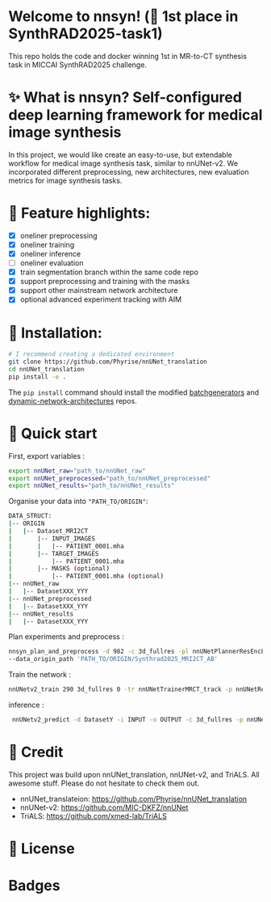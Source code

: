 # Welcome to nnsyn! (🥇 1st place in SynthRAD2025-task1)
This repo holds the code and docker winning 1st in MR-to-CT synthesis task in MICCAI SynthRAD2025 challenge. 

# ✨ What is nnsyn? Self-configured deep learning framework for medical image synthesis
In this project, we would like create an easy-to-use, but extendable workflow for medical image synthesis task, similar to nnUNet-v2. We incorporated different preprocessing, new architectures, new evaluation metrics for image synthesis tasks. 

# 🌟 Feature highlights:
- [x] oneliner preprocessing
- [x] oneliner training
- [x] oneliner inference
- [ ] oneliner evaluation
- [x] train segmentation branch within the same code repo
- [X] support preprocessing and training with the masks
- [x] support other mainstream network architecture
- [x] optional advanced experiment tracking with AIM

# 🚀 Installation:
```bash
# I recommend creating a dedicated environment
git clone https://github.com/Phyrise/nnUNet_translation 
cd nnUNet_translation
pip install -e .
```
The `pip install` command should install the modified [batchgenerators](https://github.com/Phyrise/batchgenerators_translation) and [dynamic-network-architectures](https://github.com/Phyrise/dynamic-network-architectures_translation) repos.

# 📄 Quick start


First, export variables :
```bash
export nnUNet_raw="path_to/nnUNet_raw"
export nnUNet_preprocessed="path_to/nnUNet_preprocessed"
export nnUNet_results="path_to/nnUNet_results"
```

Organise your data into ```"PATH_TO/ORIGIN"```:
```bash
DATA_STRUCT:
|-- ORIGIN
|   |-- Dataset_MRI2CT
|       |-- INPUT_IMAGES
|       |   |-- PATIENT_0001.mha
|       |-- TARGET_IMAGES
|           |-- PATIENT_0001.mha
|       |-- MASKS (optional)
|           |-- PATIENT_0001.mha (optional)
|-- nnUNet_raw
|   |-- DatasetXXX_YYY
|-- nnUNet_preprocessed
|   |-- DatasetXXX_YYY
|-- nnUNet_results
|   |-- DatasetXXX_YYY
```

Plan experiments and preprocess : 
```bash
nnsyn_plan_and_preprocess -d 982 -c 3d_fullres -pl nnUNetPlannerResEncL -p nnUNetResEncUNetLPlans  --preprocessing_input MR --preprocessing_target CT \
--data_origin_path 'PATH_TO/ORIGIN/Synthrad2025_MRI2CT_AB'
```

Train the network : 
```bash
nnUNetv2_train 290 3d_fullres 0 -tr nnUNetTrainerMRCT_track -p nnUNetResEncUNetLPlans
```

inference :
```bash
 nnUNetv2_predict -d DatasetY -i INPUT -o OUTPUT -c 3d_fullres -p nnUNetPlans -tr nnUNetTrainerMRCT -f FOLD [optional : -chk checkpoint_best.pth -step_size 0.5 --rec (mean,median)]
```

<!-- # Citation

Along with the original nnUNet paper :

    Isensee, F., Jaeger, P. F., Kohl, S. A., Petersen, J., & Maier-Hein, K. H. (2021). nnU-Net: a self-configuring 
    method for deep learning-based biomedical image segmentation. Nature methods, 18(2), 203-211. -->
    
# 🤝 Credit
This project was build upon nnUNet_translation, nnUNet-v2, and TriALS. All awesome stuff. Please do not hesitate to check them out. 
- nnUNet_translateion: https://github.com/Phyrise/nnUNet_translation
- nnUNet-v2: https://github.com/MIC-DKFZ/nnUNet
- TriALS: https://github.com/xmed-lab/TriALS

# 📜 License

# Badges
